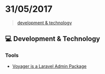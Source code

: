 # 31/05/2017

> [development & technology](#computer-development--technology)


## :computer: Development & Technology

### Tools
- [Voyager is a Laravel Admin Package](https://laravelvoyager.com/)